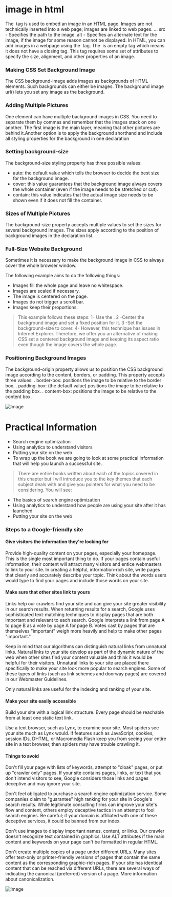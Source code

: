 # image in html 
The <img> tag is used to embed an image in an HTML page. Images are not technically inserted into a web page; images are linked to web pages. ... src - Specifies the path to the image. alt - Specifies an alternate text for the image, if the image for some reason cannot be displayed.
In HTML, you can add images in a webpage using the <img> tag. The <img> is an empty tag which means it does not have a closing tag. This tag requires some set of attributes to specify the size, alignment, and other properties of an image.
### Making CSS Set Background Image
The CSS background-image adds images as backgrounds of HTML elements. Such backgrounds can either be images. The background image url() lets you set any image as the background.
### Adding Multiple Pictures
One element can have multiple background images in CSS. You need to separate them by commas and remember that the images stack on one another. The first image is the main layer, meaning that other pictures are behind it.Another option is to apply the background shorthand and include all styling properties for the background in one declaration
### Setting background-size
The background-size styling property has three possible values:
- auto: the default value which tells the browser to decide the best size for the background image.
- cover: this value guarantees that the background image always covers the whole container (even if the image needs to be stretched or cut).
- contain: this value indicates that the actual image size needs to be shown even if it does not fill the container.
### Sizes of Multiple Pictures
The background-size property accepts multiple values to set the sizes for several background images. The sizes apply according to the position of background images in the declaration list.
### Full-Size Website Background
Sometimes it is necessary to make the background image in CSS to always cover the whole browser window.

The following example aims to do the following things:

- Images fill the whole page and leave no whitespace.
- Images are scaled if necessary.
- The image is centered on the page.
- Images do not trigger a scroll bar.
- Images keep their proportions.
> This example follows these steps:
1- Use the <html>.
2 -Center the background image and set a fixed position for it.
3 -Set the background-size to cover.
4- However, this technique has issues in Internet Explorer. Therefore, we offer you an alternative of making CSS set a centered background image and keeping its aspect ratio even though the image covers the whole page.
  
### Positioning Background Images
The background-origin property allows us to position the CSS background image according to the content, borders, or padding.
This property accepts three values:
. border-box: positions the image to be relative to the border box.
. padding-box: (the default value) positions the image to be relative to the padding box.
. content-box: positions the image to be relative to the content box.

![ Image ](https://i.pinimg.com/originals/03/9f/02/039f0200ea6f073df03027a955184dc8.jpg)

# Practical Information 
- Search engine optimization
- Using analytics to understand visitors
- Putting your site on the web
- To wrap up the book we are going to look at some practical information that will help you launch a successful site.

> There are entire books written about each of the topics covered in this chapter but I will introduce you to the key themes that each subject deals with and give you pointers for what you need to be considering. You will see:

- The basics of search engine optimization
- Using analytics to understand how people are using your site after it has launched
- Putting your site on the web

### Steps to a Google-friendly site 
#### Give visitors the information they're looking for
Provide high-quality content on your pages, especially your homepage. This is the single most important thing to do. If your pages contain useful information, their content will attract many visitors and entice webmasters to link to your site. In creating a helpful, information-rich site, write pages that clearly and accurately describe your topic. Think about the words users would type to find your pages and include those words on your site.

#### Make sure that other sites link to yours
Links help our crawlers find your site and can give your site greater visibility in our search results. When returning results for a search, Google uses sophisticated text-matching techniques to display pages that are both important and relevant to each search. Google interprets a link from page A to page B as a vote by page A for page B. Votes cast by pages that are themselves "important" weigh more heavily and help to make other pages "important."

Keep in mind that our algorithms can distinguish natural links from unnatural links. Natural links to your site develop as part of the dynamic nature of the web when other sites find your content valuable and think it would be helpful for their visitors. Unnatural links to your site are placed there specifically to make your site look more popular to search engines. Some of these types of links (such as link schemes and doorway pages) are covered in our Webmaster Guidelines.

Only natural links are useful for the indexing and ranking of your site.

#### Make your site easily accessible
Build your site with a logical link structure. Every page should be reachable from at least one static text link.

Use a text browser, such as Lynx, to examine your site. Most spiders see your site much as Lynx would. If features such as JavaScript, cookies, session IDs, DHTML, or Macromedia Flash keep you from seeing your entire site in a text browser, then spiders may have trouble crawling it.

#### Things to avoid
Don't fill your page with lists of keywords, attempt to "cloak" pages, or put up "crawler only" pages. If your site contains pages, links, or text that you don't intend visitors to see, Google considers those links and pages deceptive and may ignore your site.

Don't feel obligated to purchase a search engine optimization service. Some companies claim to "guarantee" high ranking for your site in Google's search results. While legitimate consulting firms can improve your site's flow and content, others employ deceptive tactics in an attempt to fool search engines. Be careful; if your domain is affiliated with one of these deceptive services, it could be banned from our index.

Don't use images to display important names, content, or links. Our crawler doesn't recognize text contained in graphics. Use ALT attributes if the main content and keywords on your page can't be formatted in regular HTML.

Don't create multiple copies of a page under different URLs. Many sites offer text-only or printer-friendly versions of pages that contain the same content as the corresponding graphic-rich pages. If your site has identical content that can be reached via different URLs, there are several ways of indicating the canonical (preferred) version of a page. More information about canonicalization.

![ Image ](https://www.nhancedigital.com/wp-content/uploads/2018/01/linkbuilding.jpg)


